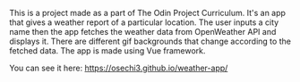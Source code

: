 This is a project made as a part of The Odin Project Curriculum. It's an app that gives a weather report of a particular location. The user inputs a city name then the app fetches the weather data from OpenWeather API and displays it. There are different gif backgrounds that change according to the fetched data. The app is made using Vue framework.

You can see it here: https://osechi3.github.io/weather-app/